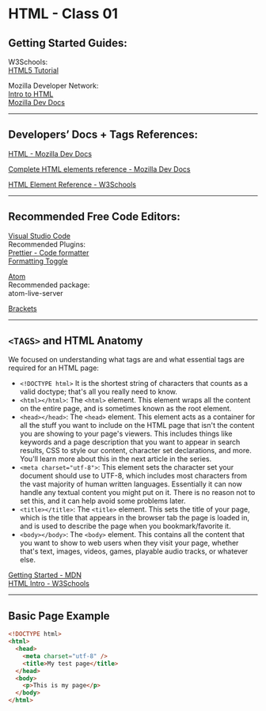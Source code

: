 # HTML - Class 01

## Getting Started Guides:

W3Schools:  
[HTML5 Tutorial](https://www.w3schools.com/html/default.asp)

Mozilla Developer Network:  
[Intro to HTML](https://developer.mozilla.org/en-US/docs/Learn/Getting_started_with_the_web)  
[Mozilla Dev Docs](https://developer.mozilla.org/en-US/docs/Learn/HTML/Introduction_to_HTML)

---

## Developers’ Docs + Tags References:

[HTML - Mozilla Dev Docs](https://developer.mozilla.org/en-US/docs/Web/HTML)

[Complete HTML elements reference - Mozilla Dev Docs](https://developer.mozilla.org/en-US/docs/Web/HTML/Element)

[HTML Element Reference - W3Schools](https://www.w3schools.com/tags/default.asp)

---

## Recommended Free Code Editors:

[Visual Studio Code](https://code.visualstudio.com/)  
Recommended Plugins:  
[Prettier - Code formatter](https://marketplace.visualstudio.com/items?itemName=esbenp.prettier-vscode)  
[Formatting Toggle](https://marketplace.visualstudio.com/items?itemName=tombonnike.vscode-status-bar-format-toggle)

[Atom](https://atom.io/)  
Recommended package:  
atom-live-server

[Brackets](http://brackets.io/)

---

## `<TAGS>` and HTML Anatomy

We focused on understanding what tags are and what essential tags are required for an HTML page:

- `<!DOCTYPE html>` It is the shortest string of characters that counts as a valid doctype; that's all you really need to know.
- `<html></html>`: The `<html>` element. This element wraps all the content on the entire page, and is sometimes known as the root element.
- `<head></head>`: The `<head>` element. This element acts as a container for all the stuff you want to include on the HTML page that isn't the content you are showing to your page's viewers. This includes things like keywords and a page description that you want to appear in search results, CSS to style our content, character set declarations, and more. You'll learn more about this in the next article in the series.
- `<meta charset="utf-8">`: This element sets the character set your document should use to UTF-8, which includes most characters from the vast majority of human written languages. Essentially it can now handle any textual content you might put on it. There is no reason not to set this, and it can help avoid some problems later.
- `<title></title>`: The `<title>` element. This sets the title of your page, which is the title that appears in the browser tab the page is loaded in, and is used to describe the page when you bookmark/favorite it.
- `<body></body>`: The `<body>` element. This contains all the content that you want to show to web users when they visit your page, whether that's text, images, videos, games, playable audio tracks, or whatever else.

[Getting Started - MDN](https://developer.mozilla.org/en-US/docs/Learn/HTML/Introduction_to_HTML/Getting_started)  
[HTML Intro - W3Schools](https://www.w3schools.com/html/html_intro.asp)

---

## Basic Page Example

```html
<!DOCTYPE html>
<html>
  <head>
    <meta charset="utf-8" />
    <title>My test page</title>
  </head>
  <body>
    <p>This is my page</p>
  </body>
</html>
```
